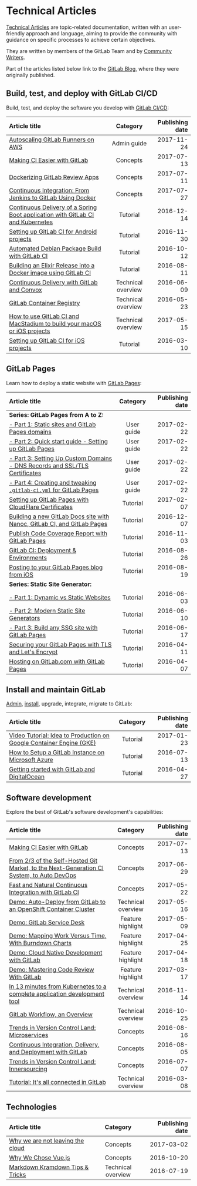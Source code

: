 # Technical Articles

[Technical Articles](../development/writing_documentation.md#technical-articles) are
topic-related documentation, written with an user-friendly approach and language, aiming
to provide the community with guidance on specific processes to achieve certain objectives.

They are written by members of the GitLab Team and by
[Community Writers](https://about.gitlab.com/handbook/product/technical-writing/community-writers/).

Part of the articles listed below link to the [GitLab Blog](https://about.gitlab.com/blog/),
where they were originally published.

## Build, test, and deploy with GitLab CI/CD

Build, test, and deploy the software you develop with [GitLab CI/CD](../ci/README.md):

| Article title | Category | Publishing date |
| :------------ | :------: | --------------: |
| [Autoscaling GitLab Runners on AWS](runner_autoscale_aws/index.md) | Admin guide | 2017-11-24 |
| [Making CI Easier with GitLab](https://about.gitlab.com/2017/07/13/making-ci-easier-with-gitlab/) | Concepts | 2017-07-13 |
| [Dockerizing GitLab Review Apps](https://about.gitlab.com/2017/07/11/dockerizing-review-apps/) | Concepts | 2017-07-11 |
| [Continuous Integration: From Jenkins to GitLab Using Docker](https://about.gitlab.com/2017/07/27/docker-my-precious/) | Concepts | 2017-07-27 |
| [Continuous Delivery of a Spring Boot application with GitLab CI and Kubernetes](https://about.gitlab.com/2016/12/14/continuous-delivery-of-a-spring-boot-application-with-gitlab-ci-and-kubernetes/) | Tutorial | 2016-12-14 |
| [Setting up GitLab CI for Android projects](https://about.gitlab.com/2016/11/30/setting-up-gitlab-ci-for-android-projects/) | Tutorial | 2016-11-30 |
| [Automated Debian Package Build with GitLab CI](https://about.gitlab.com/2016/10/12/automated-debian-package-build-with-gitlab-ci/) | Tutorial | 2016-10-12 |
| [Building an Elixir Release into a Docker image using GitLab CI](https://about.gitlab.com/2016/08/11/building-an-elixir-release-into-docker-image-using-gitlab-ci-part-1/) | Tutorial | 2016-08-11 |
| [Continuous Delivery with GitLab and Convox](https://about.gitlab.com/2016/06/09/continuous-delivery-with-gitlab-and-convox/) | Technical overview | 2016-06-09 |
| [GitLab Container Registry](https://about.gitlab.com/2016/05/23/gitlab-container-registry/) | Technical overview | 2016-05-23 |
| [How to use GitLab CI and MacStadium to build your macOS or iOS projects](https://about.gitlab.com/2017/05/15/how-to-use-macstadium-and-gitlab-ci-to-build-your-macos-or-ios-projects/) | Technical overview | 2017-05-15 |
| [Setting up GitLab CI for iOS projects](https://about.gitlab.com/2016/03/10/setting-up-gitlab-ci-for-ios-projects/) | Tutorial | 2016-03-10 |

## GitLab Pages

Learn how to deploy a static website with [GitLab Pages](../user/project/pages/index.md#getting-started):

| Article title | Category | Publishing date |
| :------------ | :------: | --------------: |
| **Series: GitLab Pages from A to Z:** |
| [- Part 1: Static sites and GitLab Pages domains](../user/project/pages/getting_started_part_one.md)| User guide | 2017-02-22 |
| [- Part 2: Quick start guide - Setting up GitLab Pages](../user/project/pages/getting_started_part_two.md)| User guide | 2017-02-22 |
| [- Part 3: Setting Up Custom Domains - DNS Records and SSL/TLS Certificates](../user/project/pages/getting_started_part_three.md)| User guide | 2017-02-22 |
| [- Part 4: Creating and tweaking `.gitlab-ci.yml` for GitLab Pages](../user/project/pages/getting_started_part_four.md)| User guide | 2017-02-22 |
| [Setting up GitLab Pages with CloudFlare Certificates](https://about.gitlab.com/2017/02/07/setting-up-gitlab-pages-with-cloudflare-certificates/) | Tutorial | 2017-02-07 |
| [Building a new GitLab Docs site with Nanoc, GitLab CI, and GitLab Pages](https://about.gitlab.com/2016/12/07/building-a-new-gitlab-docs-site-with-nanoc-gitlab-ci-and-gitlab-pages/) | Tutorial | 2016-12-07 |
| [Publish Code Coverage Report with GitLab Pages](https://about.gitlab.com/2016/11/03/publish-code-coverage-report-with-gitlab-pages/) | Tutorial | 2016-11-03 |
| [GitLab CI: Deployment & Environments](https://about.gitlab.com/2016/08/26/ci-deployment-and-environments/) | Tutorial | 2016-08-26 |
| [Posting to your GitLab Pages blog from iOS](https://about.gitlab.com/2016/08/19/posting-to-your-gitlab-pages-blog-from-ios/) | Tutorial | 2016-08-19 |
| **Series: Static Site Generator:** |
| [- Part 1: Dynamic vs Static Websites](https://about.gitlab.com/2016/06/03/ssg-overview-gitlab-pages-part-1-dynamic-x-static/) | Tutorial | 2016-06-03 |
| [- Part 2: Modern Static Site Generators](https://about.gitlab.com/2016/06/10/ssg-overview-gitlab-pages-part-2/) | Tutorial | 2016-06-10 |
| [- Part 3: Build any SSG site with GitLab Pages](https://about.gitlab.com/2016/06/17/ssg-overview-gitlab-pages-part-3-examples-ci/) | Tutorial | 2016-06-17 |
| [Securing your GitLab Pages with TLS and Let's Encrypt](https://about.gitlab.com/2016/04/11/tutorial-securing-your-gitlab-pages-with-tls-and-letsencrypt/) | Tutorial | 2016-04-11 |
| [Hosting on GitLab.com with GitLab Pages](https://about.gitlab.com/2016/04/07/gitlab-pages-setup/) | Tutorial | 2016-04-07 |

## Install and maintain GitLab

[Admin](../README.md#administrator-documentation), [install](../install/README.md),
upgrade, integrate, migrate to GitLab:

| Article title | Category | Publishing date |
| :------------ | :------: | --------------: |
| [Video Tutorial: Idea to Production on Google Container Engine (GKE)](https://about.gitlab.com/2017/01/23/video-tutorial-idea-to-production-on-google-container-engine-gke/) | Tutorial | 2017-01-23 |
| [How to Setup a GitLab Instance on Microsoft Azure](https://about.gitlab.com/2016/07/13/how-to-setup-a-gitlab-instance-on-microsoft-azure/) | Tutorial | 2016-07-13 |
| [Getting started with GitLab and DigitalOcean](https://about.gitlab.com/2016/04/27/getting-started-with-gitlab-and-digitalocean/) | Tutorial | 2016-04-27 |

## Software development

Explore the best of GitLab's software development's capabilities:

| Article title | Category | Publishing date |
| :------------ | :------: | --------------: |
| [Making CI Easier with GitLab](https://about.gitlab.com/2017/07/13/making-ci-easier-with-gitlab/) | Concepts | 2017-07-13 |
| [From 2/3 of the Self-Hosted Git Market, to the Next-Generation CI System, to Auto DevOps](https://about.gitlab.com/2017/06/29/whats-next-for-gitlab-ci/)| Concepts | 2017-06-29 |
| [Fast and Natural Continuous Integration with GitLab CI](https://about.gitlab.com/2017/05/22/fast-and-natural-continuous-integration-with-gitlab-ci/) | Concepts | 2017-05-22 |
| [Demo: Auto-Deploy from GitLab to an OpenShift Container Cluster](https://about.gitlab.com/2017/05/16/devops-containers-gitlab-openshift/) | Technical overview | 2017-05-16 |
| [Demo: GitLab Service Desk](https://about.gitlab.com/2017/05/09/demo-service-desk/) | Feature highlight | 2017-05-09 |
| [Demo: Mapping Work Versus Time, With Burndown Charts](https://about.gitlab.com/2017/04/25/mapping-work-to-do-versus-time-with-burndown-charts/) | Feature highlight | 2017-04-25 |
| [Demo: Cloud Native Development with GitLab](https://about.gitlab.com/2017/04/18/cloud-native-demo/) | Feature highlight | 2017-04-18 |
| [Demo:  Mastering Code Review With GitLab](https://about.gitlab.com/2017/03/17/demo-mastering-code-review-with-gitlab/) | Feature highlight | 2017-03-17 |
| [In 13 minutes from Kubernetes to a complete application development tool](https://about.gitlab.com/2016/11/14/idea-to-production/) | Technical overview | 2016-11-14 |
| [GitLab Workflow, an Overview](https://about.gitlab.com/2016/10/25/gitlab-workflow-an-overview/) | Technical overview | 2016-10-25 |
| [Trends in Version Control Land: Microservices](https://about.gitlab.com/2016/08/16/trends-in-version-control-land-microservices/) | Concepts | 2016-08-16 |
| [Continuous Integration, Delivery, and Deployment with GitLab](https://about.gitlab.com/2016/08/05/continuous-integration-delivery-and-deployment-with-gitlab/) | Concepts | 2016-08-05 |
| [Trends in Version Control Land: Innersourcing](https://about.gitlab.com/2016/07/07/trends-version-control-innersourcing/) | Concepts | 2016-07-07 |
| [Tutorial: It's all connected in GitLab](https://about.gitlab.com/2016/03/08/gitlab-tutorial-its-all-connected/) | Technical overview | 2016-03-08 |

## Technologies

| Article title | Category | Publishing date |
| :------------ | :------: | --------------: |
| [Why we are not leaving the cloud](https://about.gitlab.com/2017/03/02/why-we-are-not-leaving-the-cloud/) | Concepts | 2017-03-02 |
| [Why We Chose Vue.js](https://about.gitlab.com/2016/10/20/why-we-chose-vue/) | Concepts | 2016-10-20 |
| [Markdown Kramdown Tips & Tricks](https://about.gitlab.com/2016/07/19/markdown-kramdown-tips-and-tricks/) | Technical overview | 2016-07-19 |
